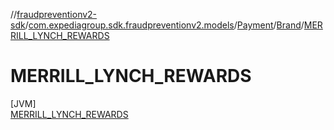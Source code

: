 //[fraudpreventionv2-sdk](../../../../../index.md)/[com.expediagroup.sdk.fraudpreventionv2.models](../../../index.md)/[Payment](../../index.md)/[Brand](../index.md)/[MERRILL_LYNCH_REWARDS](index.md)

# MERRILL_LYNCH_REWARDS

[JVM]\
[MERRILL_LYNCH_REWARDS](index.md)
